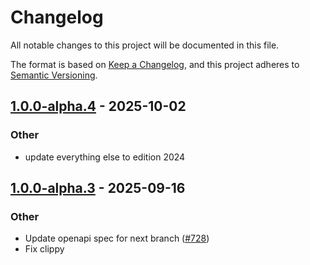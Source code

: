 # Changelog
All notable changes to this project will be documented in this file.

The format is based on [Keep a Changelog](https://keepachangelog.com/en/1.0.0/),
and this project adheres to [Semantic Versioning](https://semver.org/spec/v2.0.0.html).


## [1.0.0-alpha.4](https://github.com/arlyon/async-stripe/compare/async-stripe-fraud-v1.0.0-alpha.3...async-stripe-fraud-v1.0.0-alpha.4) - 2025-10-02

### Other

- update everything else to edition 2024

## [1.0.0-alpha.3](https://github.com/arlyon/async-stripe/compare/async-stripe-fraud-v1.0.0-alpha.2...async-stripe-fraud-v1.0.0-alpha.3) - 2025-09-16

### Other

- Update openapi spec for next branch ([#728](https://github.com/arlyon/async-stripe/pull/728))
- Fix clippy
